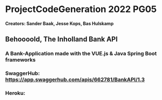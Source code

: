 # ProjectCodeGeneration 2022 PG05
#### Creators: Sander Baak, Jesse Kops, Bas Hulskamp

## Behoooold, The Inholland Bank API

### A Bank-Application made with the VUE.js & Java Spring Boot frameworks

### SwaggerHub: https://app.swaggerhub.com/apis/662781/BankAPI/1.3
### Heroku: 
